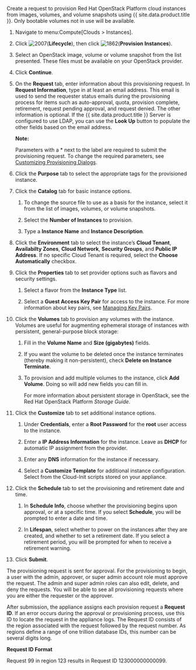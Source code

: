 Create a request to provision Red Hat OpenStack Platform cloud instances
from images, volumes, and volume snapshots using {{ site.data.product.title }}. Only
bootable volumes not in use will be available.

1.  Navigate to menu:Compute\[Clouds \> Instances\].

2.  Click ![2007](../images/2007.png)(**Lifecycle**), then click
    ![1862](../images/1862.png)(**Provision Instances**).

3.  Select an OpenStack image, volume or volume snapshot from the list
    presented. These files must be available on your OpenStack provider.

4.  Click **Continue**.

5.  On the **Request** tab, enter information about this provisioning
    request. In **Request Information**, type in at least an email
    address. This email is used to send the requester status emails
    during the provisioning process for items such as auto-approval,
    quota, provision complete, retirement, request pending approval, and
    request denied. The other information is optional. If the
    {{ site.data.product.title }} Server is configured to use LDAP, you can use the
    **Look Up** button to populate the other fields based on the email
    address.

    **Note:**

    Parameters with a \* next to the label are required to submit the provisioning request. To change the required parameters, see [Customizing Provisioning Dialogs](#customizing-provisioning-dialogs).
    
6.  Click the **Purpose** tab to select the appropriate tags for the
    provisioned instance.

7.  Click the **Catalog** tab for basic instance options.

    1.  To change the source file to use as a basis for the instance,
        select it from the list of images, volumes, or volume snapshots.

    2.  Select the **Number of Instances** to provision.

    3.  Type a **Instance Name** and **Instance Description**.

8.  Click the **Environment** tab to select the instance’s **Cloud
    Tenant**, **Availabilty Zones**, **Cloud Network**, **Security
    Groups**, and **Public IP Address**. If no specific Cloud Tenant is
    required, select the **Choose Automatically** checkbox.

9.  Click the **Properties** tab to set provider options such as flavors
    and security settings.

    1.  Select a flavor from the **Instance Type** list.

    2.  Select a **Guest Access Key Pair** for access to the instance.
        For more information about key pairs, see [Managing Key Pairs](#managing-key-pairs).

10. Click the **Volumes** tab to provision any volumes with the
    instance. Volumes are useful for augmenting ephemeral storage of
    instances with persistent, general-purpose block storage:

    1.  Fill in the **Volume Name** and **Size (gigabytes)** fields.

    2.  If you want the volume to be deleted once the instance
        terminates (thereby making it non-persistent), check **Delete on
        Instance Terminate**.

    3.  To provision and add multiple volumes to the instance, click
        **Add Volume**. Doing so will add new fields you can fill in.

        For more information about persistent storage in OpenStack, see
        the Red Hat OpenStack Platform *Storage Guide*.

11. Click the **Customize** tab to set additional instance options.

    1.  Under **Credentials**, enter a **Root Password** for the
        **root** user access to the instance.

    2.  Enter a **IP Address Information** for the instance. Leave as
        **DHCP** for automatic IP assignment from the provider.

    3.  Enter any **DNS** information for the instance if necessary.

    4.  Select a **Customize Template** for additional instance
        configuration. Select from the Cloud-Init scripts stored on your
        appliance.

12. Click the **Schedule** tab to set the provisioning and retirement
    date and time.

    1.  In **Schedule Info**, choose whether the provisioning begins
        upon approval, or at a specific time. If you select
        **Schedule**, you will be prompted to enter a date and time.

    2.  In **Lifespan**, select whether to power on the instances after
        they are created, and whether to set a retirement date. If you
        select a retirement period, you will be prompted for when to
        receive a retirement warning.

13. Click **Submit**.

The provisioning request is sent for approval. For the provisioning to
begin, a user with the admin, approver, or super admin account role must
approve the request. The admin and super admin roles can also edit,
delete, and deny the requests. You will be able to see all provisioning
requests where you are either the requester or the approver.

After submission, the appliance assigns each provision request a
**Request ID**. If an error occurs during the approval or provisioning
process, use this ID to locate the request in the appliance logs. The
Request ID consists of the region associated with the request followed
by the request number. As regions define a range of one trillion
database IDs, this number can be several digits long.

**Request ID Format**

Request 99 in region 123 results in Request ID 123000000000099.
